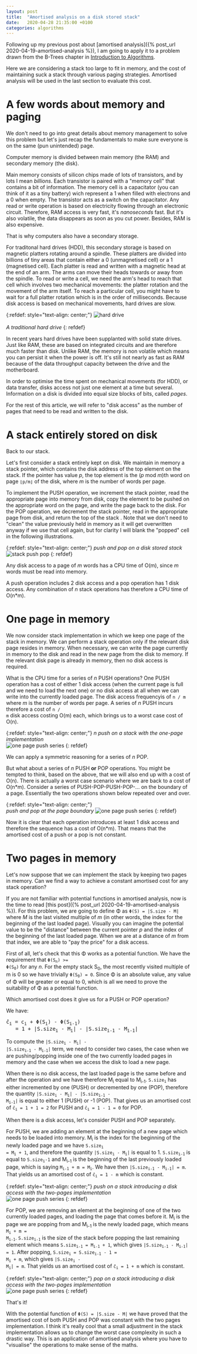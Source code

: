 ```yaml
---
layout: post
title:  "Amortised analysis on a disk stored stack"
date:   2020-04-28 21:35:00 +0100
categories: algorithms
---
```


Following up my previous post about [amortised analysis]({% post_url 2020-04-19-amortised-analysis %}), I am going to apply it to a problem drawn from the B-Trees chapter in [Introduction to Algorithms](https://en.wikipedia.org/wiki/Introduction_to_Algorithms).

Here we are considering a stack too large to fit in memory, and the cost of maintaining suck a stack through various paging strategies. Amortised analysis will be used in the last section to evaluate this cost.

# A few words about memory and paging

We don't need to go into great details about memory management to solve this problem but let's just recap the fundamentals to make sure everyone is on the same (pun unintended) page.

Computer memory is divided between main memory (the RAM) and secondary memory (the disk).

Main memory consists of silicon chips made of lots of transistors, and by lots I mean *billions*. Each transistor is paired with a "memory cell" that contains a bit of information. The memory cell is a capacitator (you can think of it as a tiny battery) wich represent a 1 when filled with electrons and a 0 when empty. The transistor acts as a switch on the capacitator. Any read or write operation is based on electricity flowing through an electronic circuit. Therefore, RAM access is very fast, it's *nanoseconds* fast. But it's also volatile, the data disappears as soon as you cut power. Besides, RAM is also expensive. 

That is why computers also have a secondary storage.

For traditonal hard drives (HDD), this secondary storage is based on magnetic platters rotating around a spindle. These platters are divided into billions of tiny areas that contain either a 0 (unmagnetised cell) or a 1 (magnetised cell). Each platter is read and written with a magnetic head at the end of an arm. The arms can move their heads towards or away from the spindle. To read or write a cell, we need the arm's head to reach that cell which involves two mechanical movements: the platter rotation and the movement of the arm itself. To reach a particular cell, you might have to wait for a full platter rotation which is in the order of milliseconds. Because disk access is based on mechanical movements, hard drives are slow.

{:refdef: style="text-align: center;"}
![hard drive](/img/hard-drive.png)
<br/><br/>
*A traditional hard drive*
{: refdef}

In recent years hard drives have been supplanted with solid state drives. Just like RAM, these are based on integrated circuits and are therefore much faster than disk. Unlike RAM, the memory is non volatile which means you can persist it when the power is off. It's still not nearly as fast as RAM because of the data throughput capacity between the drive and the motherboard.

In order to optimise the time spent on mechanical movements (for HDD), or data transfer, disks access not just one element at a time but several. Information on a disk is divided into equal size blocks of bits, called *pages*.

For the rest of this article, we will refer to "disk access" as the number of pages that need to be read and written to the disk.


# A stack entirely stored on disk

Back to our stack.

Let's first consider a stack entirely kept on disk. We maintain in memory a stack pointer, which contains the disk address of the top element on the stack. If the pointer has value *p*, the top element is the (*p* mod *m*)th word on page <code>⌊p/m⌋</code> of the disk, where *m* is the number of words per page.

To implement the PUSH operation, we increment the stack pointer, read the appropriate page into memory from disk, copy the element to be pushed on the appropriate word on the page, and write the page back to the disk. For the POP operation, we decrement the stack pointer, read in the appropriate page from disk, and return the top of the stack . Note that we don't need to "clean" the value previously held in memory as it will get overwritten anyway if we use that cell again, but for clarity I will blank the "popped" cell in the following illustrations.

{:refdef: style="text-align: center;"}
*push and pop on a disk stored stack*
<br/>
![stack push pop](/img/stack-push-pop.png)
{: refdef}


Any disk access to a page of *m* words has a CPU time of O(m), since *m* words must be read into memory.

A push operation includes 2 disk access and a pop operation has 1 disk access. Any combination of *n* stack operations has therefore a CPU time of O(n*m). 

# One page in memory

We now consider stack implementation in which we keep one page of the stack in memory. We can perform a stack operation only if the relevant disk page resides in memory. When necessary, we can write the page currently in memory to the disk and read in the new page from the disk to memory. If the relevant disk page is already in memory, then no disk access is required.

What is the CPU time for a series of *n* PUSH operations? One PUSH operation has a cost of either 1 disk access (when the current page is full and we need to load the next one) or no disk access at all when we can write into the currently loaded page. The disk access frequencyis of <code>n / m</code> where *m* is the number of words per page. A series of *n* PUSH incurs therefore a cost of <code>n / m</code> disk access costing O(m) each, which brings us to a worst case cost of O(n).

{:refdef: style="text-align: center;"}
*n push on a stack with the one-page implementation*
<br/>
![one page push series](/img/one-page-n-push.png)
{: refdef}

We can apply a symmetric reasoning for a series of *n* POP.

But what about a series of *n* PUSH **or** POP operations. You might be tempted to think, based on the above, that we will also end up with a cost of O(n). There is actually a worst case scenario where we are back to a cost of O(n*m). Consider a series of PUSH-POP-PUSH-POP-... on the boundary of a page. Essentially the two operations shown below repeated over and over. 

{:refdef: style="text-align: center;"}
<br/>
*push and pop at the page boundary*
![one page push series](/img/one-page-push-pop.png)
{: refdef}

Now it is clear that each operation introduces at least 1 disk access and therefore the sequence has a cost of O(n*m). That means that the amortised cost of a push or a pop is not constant.

# Two pages in memory

Let's now suppose that we can implement the stack by keeping two pages in memory. Can we find a way to achieve a constant amortised cost for any stack operation?

If you are not familiar with potential functions in amortised analysis, now is the time to read [this post]({% post_url 2020-04-19-amortised-analysis %}). For this problem, we are going to define Φ as <code>Φ(S) = |S.size - M|</code> where *M* is the last visited multiple of *m* (in other words, the index for the beginning of the last loaded page). Visually you can imagine the potential value to be the "distance" between the current pointer *p* and the index of the beginning of the last loaded page. When we are at a distance of *m* from that index, we are able to "pay the price" for a disk access.

First of all, let's check that this Φ works as a potential function. We have the requirement that <code>Φ(S<sub>n</sub>) >= Φ(S<sub>0</sub>)</code> for any *n*. For the empty stack S<sub>0</sub>, the most recently visited multiple of m is 0 so we have trivially <code>Φ(S<sub>0</sub>) = 0</code>. Since Φ is an absolute value, any value of Φ will be greater or equal to 0, which is all we need to prove the suitability of Φ as a potential function.

Which amortised cost does it give us for a PUSH or POP operation?

We have:
<pre>ĉ<sub>i</sub> = c<sub>i</sub> + Φ(S<sub>i</sub>) - Φ(S<sub>i-1</sub>)
   = 1 + |S.size<sub>i</sub> - M<sub>i</sub>| - |S.size<sub>i-1</sub> - M<sub>i-1</sub>|
</pre>

To compute the <code>|S.size<sub>i</sub> - M<sub>i</sub>| - |S.size<sub>i-1</sub> - M<sub>i-1</sub>|</code> term, we need to consider two cases, the case when we are pushing/popping inside one of the two currently loaded pages in memory and the case when we access the disk to load a new page.

When there is no disk access, the last loaded page is the same before and after the operation and we have therefore M<sub>i</sub> equal to M<sub>i-1</sub>. <code>S.size<sub>i</sub></code> has either incremented by one (PUSH) or decremented by one (POP), therefore the quantity <code>|S.size<sub>i</sub> - M<sub>i</sub>| - |S.size<sub>i-1</sub> - M<sub>i-1</sub>|</code> is equal to either 1 (PUSH) or -1 (POP). That gives us an amortised cost of <code>ĉ<sub>i</sub> = 1 + 1 = 2</code> for PUSH and <code>ĉ<sub>i</sub> = 1 - 1 = 0</code> for POP.

When there is a disk access, let's consider PUSH and POP separately.

For PUSH, we are adding an element at the beginning of a new page which needs to be loaded into memory. M<sub>i</sub> is the index for the beginning of the newly loaded page and we have <code>S.size<sub>i</sub> = M<sub>i</sub> + 1</code>, and therefore the quantity <code>|S.size<sub>i</sub> - M<sub>i</sub>|</code> is equal to 1. <code>S.size<sub>i-1</sub></code> is equal to <code>S.size<sub>i</sub>-1</code> and M<sub>i-1</sub> is the beginning of the last previously loaded page, which is saying <code>M<sub>i-1</sub> + m = M<sub>i</sub></code>. We have then <code>|S.size<sub>i-1</sub> - M<sub>i-1</sub>| = m</code>. That yields us an amortised cost of <code>ĉ<sub>i</sub> = 1 - m</code> which is constant.

{:refdef: style="text-align: center;"}
*push on a stack introducing a disk access with the two-pages implementation*
<br/>
![one page push series](/img/two-pages-push.png)
{: refdef}

For POP, we are removing an element at the beginning of one of the two currently loaded pages, and loading the page that comes before it. M<sub>i</sub> is the page we are popping from and M<sub>i-1</sub> is the newly loaded page, which means <code> M<sub>i</sub> + m = M<sub>i-1</sub></code>. <code>S.size<sub>i-1</sub></code> is the size of the stack before popping the last remaining element which means <code>S.size<sub>i-1</sub> = M<sub>i-1</sub> + 1</code>, which gives <code>|S.size<sub>i-1</sub> - M<sub>i-1</sub>| = 1</code>. After popping, <code>S.size<sub>i</sub> = S.size<sub>i-1</sub> - 1 = M<sub>i</sub> + m</code>, which gives <code>|S.size<sub>i</sub> - M<sub>i</sub>| = m</code>. That yields us an amortised cost of <code>ĉ<sub>i</sub> = 1 + m</code> which is constant.

{:refdef: style="text-align: center;"}
*pop on a stack introducing a disk access with the two-pages implementation*
<br/>
![one page push series](/img/two-pages-pop.png)
{: refdef}

That's it!

With the potential function of <code>Φ(S) = |S.size - M|</code> we have proved that the amortised cost of both PUSH and POP was constant with the two pages implementation. I think it's really cool that a small adjustment in the stack implementation allows us to change the worst case complexity in such a drastic way. This is an application of amortised analysis where you have to "visualise" the operations to make sense of the maths.